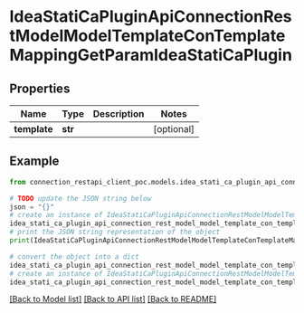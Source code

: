# IdeaStatiCaPluginApiConnectionRestModelModelTemplateConTemplateMappingGetParamIdeaStatiCaPlugin


## Properties

Name | Type | Description | Notes
------------ | ------------- | ------------- | -------------
**template** | **str** |  | [optional] 

## Example

```python
from connection_restapi_client_poc.models.idea_stati_ca_plugin_api_connection_rest_model_model_template_con_template_mapping_get_param_idea_stati_ca_plugin import IdeaStatiCaPluginApiConnectionRestModelModelTemplateConTemplateMappingGetParamIdeaStatiCaPlugin

# TODO update the JSON string below
json = "{}"
# create an instance of IdeaStatiCaPluginApiConnectionRestModelModelTemplateConTemplateMappingGetParamIdeaStatiCaPlugin from a JSON string
idea_stati_ca_plugin_api_connection_rest_model_model_template_con_template_mapping_get_param_idea_stati_ca_plugin_instance = IdeaStatiCaPluginApiConnectionRestModelModelTemplateConTemplateMappingGetParamIdeaStatiCaPlugin.from_json(json)
# print the JSON string representation of the object
print(IdeaStatiCaPluginApiConnectionRestModelModelTemplateConTemplateMappingGetParamIdeaStatiCaPlugin.to_json())

# convert the object into a dict
idea_stati_ca_plugin_api_connection_rest_model_model_template_con_template_mapping_get_param_idea_stati_ca_plugin_dict = idea_stati_ca_plugin_api_connection_rest_model_model_template_con_template_mapping_get_param_idea_stati_ca_plugin_instance.to_dict()
# create an instance of IdeaStatiCaPluginApiConnectionRestModelModelTemplateConTemplateMappingGetParamIdeaStatiCaPlugin from a dict
idea_stati_ca_plugin_api_connection_rest_model_model_template_con_template_mapping_get_param_idea_stati_ca_plugin_from_dict = IdeaStatiCaPluginApiConnectionRestModelModelTemplateConTemplateMappingGetParamIdeaStatiCaPlugin.from_dict(idea_stati_ca_plugin_api_connection_rest_model_model_template_con_template_mapping_get_param_idea_stati_ca_plugin_dict)
```
[[Back to Model list]](../README.md#documentation-for-models) [[Back to API list]](../README.md#documentation-for-api-endpoints) [[Back to README]](../README.md)


